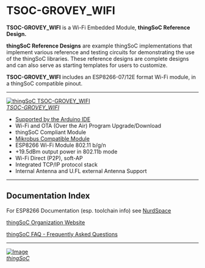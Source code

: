 # TSOC-GROVEY_WIFI

**TSOC-GROVEY_WIFI** is a Wi-Fi Embedded Module, **thingSoC Reference Design.** 

**thingSoC Reference Designs** are example thingSoC implementations that implement
various reference and testing circuits for demonstrating the use of the thingSoC libraries.
These reference designs are complete designs and can also serve as starting templates for users to customize.

**TSOC-GROVEY_WIFI** includes an ESP8266-07/12E format Wi-Fi module, in a thingSoC compatible pinout.

---------------------------------------

[![thingSoC TSOC-GROVEY_WIFI](http://thingsoc.github.io/img/projects/TSOC-GROVEY_WIFI/TSOC-GROVEY_WIFI_top.png)  
*TSOC-GROVEY_WIFI*](https://github.com/thingSoC/thingSoC/tree/master/examples/eagle6/TSOC-GROVEY_WIFI)

* [Supported by the Arduino IDE](https://www.arduino.cc/) 
* Wi-Fi and OTA (Over the Air) Program Upgrade/Download
* thingSoC Compliant Module
* [Mikrobus Compatible Module](http://www.mikroe.com/mikrobus/) 
* ESP8266 Wi-Fi Module 802.11 b/g/n
* +19.5dBm output power in 802.11b mode
* Wi-Fi Direct (P2P), soft-AP
* Integrated TCP/IP protocol stack
* Internal Antenna and U.FL external Antenna Support

---------------------------------------

## Documentation Index <a name="documentation_index"/>

For ESP8266 Documentation (esp. toolchain info) see [NurdSpace](https://nurdspace.nl/ESP8266)

[thingSoC Organization Website](http://thingSoC.github.io)

[thingSoC FAQ - Frequently Asked Questions](http://thingsoc.github.io/support/faq.html)

---------------------------------------

[![Image](http://thingsoc.github.io/img/projects/thingSoC/thingSoC_thumb.png?raw=true)  
*thingSoC*](http://thingsoc.github.io)
